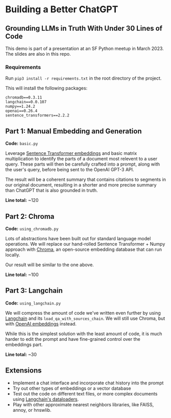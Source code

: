 # Building a Better ChatGPT
## Grounding LLMs in Truth With Under 30 Lines of Code

This demo is part of a presentation at an SF Python meetup in March 2023. The slides are also in this repo.

### Requirements

Run `pip3 install -r requirements.txt` in the root directory of the project.

This will install the following packages:
```
chromadb==0.3.11
langchain==0.0.107
numpy==1.24.2
openai==0.26.4
sentence_transformers==2.2.2
```

## Part 1: Manual Embedding and Generation

**Code:** `basic.py`

Leverage [Sentence Transformer embeddings](https://www.sbert.net/) and basic matrix multiplication to identify the parts of a document most relevent to a user query. These parts will then be carefully crafted into a prompt, along with the user's query, before being sent to the OpenAI GPT-3 API.

The result will be a coherent summary that contains citations to segments in our original document, resulting in a shorter and more precise summary than ChatGPT that is also grounded in truth.

**Line total:** ~120

## Part 2: Chroma

**Code:** `using_chromadb.py`

Lots of abstractions have been built out for standard language model operations. We will replace our hand-rolled Sentence Transformer + Numpy approach with [Chroma](https://www.trychroma.com/), an open-source embedding database that can run locally.

Our result will be similar to the one above.

**Line total:** ~100

## Part 3: Langchain

**Code:** `using_langchain.py`

We will compress the amount of code we've written even further by using [Langchain](https://langchain.readthedocs.io/en/latest/) and its `load_qa_with_sources_chain`. We will still use Chroma, but with [OpenAI embeddings](https://platform.openai.com/docs/guides/embeddings) instead.

While this is the simplest solution with the least amount of code, it is much harder to edit the prompt and have fine-grained control over the embeddings part.

**Line total:** ~30

## Extensions
- Implement a chat interface and incorporate chat history into the prompt
- Try out other types of embeddings or a vector database
- Test out the code on different text files, or more complex documents using [Langchain's dataloaders](https://langchain.readthedocs.io/en/latest/modules/document_loaders.html).
- Play with other approximate nearest neighbors libraries, like FAISS, annoy, or hnswlib.
